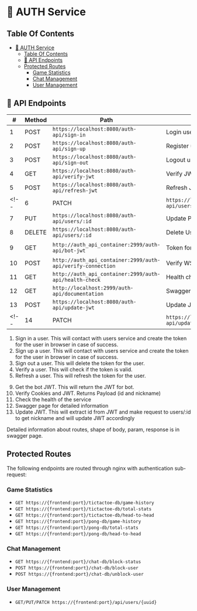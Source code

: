 # 🔐 AUTH Service

## Table Of Contents

- [🔐 AUTH Service](#-auth-service)
  - [Table Of Contents](#table-of-contents)
  - [🔀 API Endpoints](#-api-endpoints)
  - [Protected Routes](#protected-routes)
    - [Game Statistics](#game-statistics)
    - [Chat Management](#chat-management)
    - [User Management](#user-management)

## 🔀 API Endpoints

| #  | Method | Path                                                         | Description     | Microservice     |
| -- | ------ | ------------------------------------------------------------ | --------------- |----------------- |
| 1  | POST   | `https://localhost:8080/auth-api/sign-in`                    | Login user      | Frontend         |
| 2  | POST   | `https://localhost:8080/auth-api/sign-up`                    | Register user   | Frontend         |
| 3  | POST   | `https://localhost:8080/auth-api/sign-out`                   | Logout user     | Frontend         |
| 4  | GET    | `https://localhost:8080/auth-api/verify-jwt`                 | Verify JWT      | Frontend         |
| 5  | POST   | `https://localhost:8080/auth-api/refresh-jwt`                | Refresh JWT     | Frontend         |
<!-- | 6  | PATCH  | `https://localhost:8080/auth-api/users/:id`                  | Edit Profile    | Frontend         |
| 7  | PUT    | `https://localhost:8080/auth-api/users/:id`                  | Update Profile  | Frontend         |
| 8  | DELETE | `https://localhost:8080/auth-api/users/:id`                  | Delete User     | Frontend         | -->
| 9  | GET    | `http://auth_api_container:2999/auth-api/bot-jwt`            | Token for Bot   | Ai-Bot, Frontend |
| 10 | POST   | `http://auth_api_container:2999/auth-api/verify-connection`  | Verify WS Conn. | Pong,Chat,Tic,Fr |
| 11 | GET    | `http://auth_api_container:2999/auth-api/health-check`       | Health check    | Monitoring       |
| 12 | GET    | `http://localhost:2999/auth-api/documentation`               | Swagger         | Everyone         |
| 13 | POST   | `https://localhost:8080/auth-api/update-jwt`                 | Update JWT      | Frontend         |
<!-- | 14 | PATCH  | `https://localhost:8080/auth-api/update-jwt`                 | Update JWT      | Frontend         | -->

1) Sign in a user. This will contact with users service and create the token for the user in browser in case of success.
2) Sign up a user. This will contact with users service and create the token for the user in browser in case of success.
3) Sign out a user. This will delete the token for the user.
4) Verify a user. This will check if the token is valid.
5) Refresh a user. This will refresh the token for the user.
<!-- 6) Edit the profile of the user and update token.
7) Update the whole profile of the user and update token.
8) Delete a user. This will delete the user and the token. -->
9) Get the bot JWT. This will return the JWT for bot.
10) Verify Cookies and JWT. Returns Payload (id and nickname)
11) Check the health of the service
12) Swagger page for detailed information
13) Update JWT. This will extract id from JWT and make request to users/:id to get nickname and will update JWT accordingly
<!-- 14) Update JWT Patch. This will update JWT based on provided id and nickname in body -->

Detailed information about routes, shape of body, param, response is in swagger page.

## Protected Routes

The following endpoints are routed through nginx with authentication sub-request:

### Game Statistics

- `GET https://{frontend:port}/tictactoe-db/game-history`
- `GET https://{frontend:port}/tictactoe-db/total-stats`
- `GET https://{frontend:port}/tictactoe-db/head-to-head`
- `GET https://{frontend:port}/pong-db/game-history`
- `GET https://{frontend:port}/pong-db/total-stats`
- `GET https://{frontend:port}/pong-db/head-to-head`

### Chat Management

- `GET https://{frontend:port}/chat-db/block-status`
- `POST https://{frontend:port}/chat-db/block-user`
- `POST https://{frontend:port}/chat-db/unblock-user`

### User Management

- `GET/PUT/PATCH https://{frontend:port}/api/users/{uuid}`
